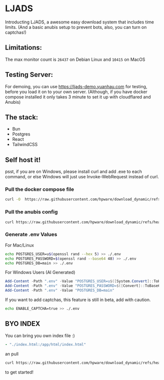 # LJADS

Introducting LJADS, a awesome easy download system that includes time limits. (And a basic anubis setup to prevent bots, also, you can turn on captchas!)

## Limitations:
The max monitor count is `26437` on Debian Linux and `10415` on MacOS

## Testing Server:
For demoing, you can use https://ljads-demo.yuanhau.com for testing, before you load it on to your own server. (Although, if you have docker compose installed it only takes 3 minute to set it up with cloudflared and Anubis)

## The stack:

- Bun
- Postgres
- React
- TailwindCSS

## Self host it!

psst, if you are on Windows, please install curl and add .exe to each command, or else Windows will just use Invoke-WebRequest instead of curl.

### Pull the docker compose file

```bash
curl -O  https://raw.githubusercontent.com/hpware/download_dynamic/refs/heads/master/docker-compose.yml
```

### Pull the anubis config

```bash
curl https://raw.githubusercontent.com/hpware/download_dynamic/refs/heads/master/anubis_botPolicy.yaml --output botPolicy.yaml
```

### Generate .env Values

For Mac/Linux

```bash
echo POSTGRES_USER=u$(openssl rand --hex 5) >> ./.env
echo POSTGRES_PASSWORD=$(openssl rand --base64 48) >> ./.env
echo POSTGRES_DB=main >> ./.env
```

For Windows Users (AI Generated)

```powershell
Add-Content -Path ".env" -Value "POSTGRES_USER=u$([System.Convert]::ToHexString([System.Security.Cryptography.RandomNumberGenerator]::GetBytes(5)))"
Add-Content -Path ".env" -Value "POSTGRES_PASSWORD=$([Convert]::ToBase64String([System.Security.Cryptography.RandomNumberGenerator]::GetBytes(36)))"
Add-Content -Path ".env" -Value "POSTGRES_DB=main"
```

If you want to add captchas, this feature is still in beta, add with caution.

```bash
echo ENABLE_CAPTCHA=true >> ./.env
```

## BYO INDEX
You can bring you own index file :)
```yaml
- "./index.html:/app/html/index.html"
```
an pull
```bash
curl https://raw.githubusercontent.com/hpware/download_dynamic/refs/heads/master/custom_html_template.html --output index.html
```
to get started!
